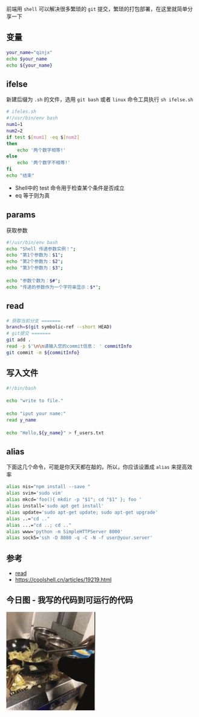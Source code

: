 前端用 `shell` 可以解决很多繁琐的 `git` 提交，繁琐的打包部署，在这里就简单分享一下
## 变量

```sh
your_name="qinjx"
echo $your_name
echo ${your_name}
```

## ifelse
新建后缀为 `.sh` 的文件，选用 `git bash` 或者 `linux` 命令工具执行 `sh ifelse.sh`

```sh
# ifeles.sh
#!/usr/bin/env bash
num1=1
num2=2
if test $[num1] -eq $[num2]
then
    echo '两个数字相等!'
else
    echo '两个数字不相等!'
fi
echo "结束"
```

- Shell中的 test 命令用于检查某个条件是否成立
- eq 	等于则为真

## params
获取参数

```sh
#!/usr/bin/env bash
echo "Shell 传递参数实例！";
echo "第1个参数为：$1";
echo "第2个参数为：$2";
echo "第3个参数为：$3";

echo "参数个数为：$#";
echo "传递的参数作为一个字符串显示：$*";
```

## read

```sh
# 获取当前分支 =======
branch=$(git symbolic-ref --short HEAD)
# git提交 =======
git add .
read -p $'\n\n请输入您的commit信息： ' commitInfo
git commit -m ${commitInfo}
```

## 写入文件
```sh
#!/bin/bash

echo "write to file."

echo "iput your name:"
read y_name

echo "Hello,${y_name}" > f_users.txt

```
## alias
下面这几个命令，可能是你天天都在敲的。所以，你应该设置成 `alias` 来提高效率

```sh
alias nis="npm install --save "
alias svim='sudo vim'
alias mkcd='foo(){ mkdir -p "$1"; cd "$1" }; foo '
alias install='sudo apt get install'
alias update='sudo apt-get update; sudo apt-get upgrade'
alias ..="cd .."
alias ...="cd ..; cd .."
alias www='python -m SimpleHTTPServer 8000'
alias sock5='ssh -D 8080 -q -C -N -f user@your.server'
```

## 参考

- [read](https://www.runoob.com/linux/linux-comm-read.html)
- https://coolshell.cn/articles/19219.html

## 今日图 - 我写的代码到可运行的代码
![16b873fd487172ba.gif](../../images/16b873fd487172ba.gif)
